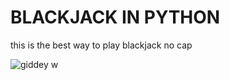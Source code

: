 # BLACKJACK IN PYTHON
this is the best way to play blackjack no cap

![giddey w](https://media.giphy.com/media/MIMg9xYCOnYxZ8j2B4/giphy.gif)
